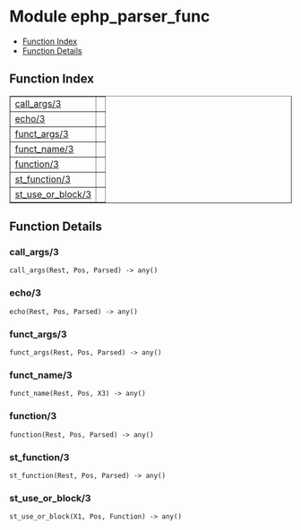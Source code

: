 

# Module ephp_parser_func #
* [Function Index](#index)
* [Function Details](#functions)

<a name="index"></a>

## Function Index ##


<table width="100%" border="1" cellspacing="0" cellpadding="2" summary="function index"><tr><td valign="top"><a href="#call_args-3">call_args/3</a></td><td></td></tr><tr><td valign="top"><a href="#echo-3">echo/3</a></td><td></td></tr><tr><td valign="top"><a href="#funct_args-3">funct_args/3</a></td><td></td></tr><tr><td valign="top"><a href="#funct_name-3">funct_name/3</a></td><td></td></tr><tr><td valign="top"><a href="#function-3">function/3</a></td><td></td></tr><tr><td valign="top"><a href="#st_function-3">st_function/3</a></td><td></td></tr><tr><td valign="top"><a href="#st_use_or_block-3">st_use_or_block/3</a></td><td></td></tr></table>


<a name="functions"></a>

## Function Details ##

<a name="call_args-3"></a>

### call_args/3 ###

`call_args(Rest, Pos, Parsed) -> any()`

<a name="echo-3"></a>

### echo/3 ###

`echo(Rest, Pos, Parsed) -> any()`

<a name="funct_args-3"></a>

### funct_args/3 ###

`funct_args(Rest, Pos, Parsed) -> any()`

<a name="funct_name-3"></a>

### funct_name/3 ###

`funct_name(Rest, Pos, X3) -> any()`

<a name="function-3"></a>

### function/3 ###

`function(Rest, Pos, Parsed) -> any()`

<a name="st_function-3"></a>

### st_function/3 ###

`st_function(Rest, Pos, Parsed) -> any()`

<a name="st_use_or_block-3"></a>

### st_use_or_block/3 ###

`st_use_or_block(X1, Pos, Function) -> any()`

